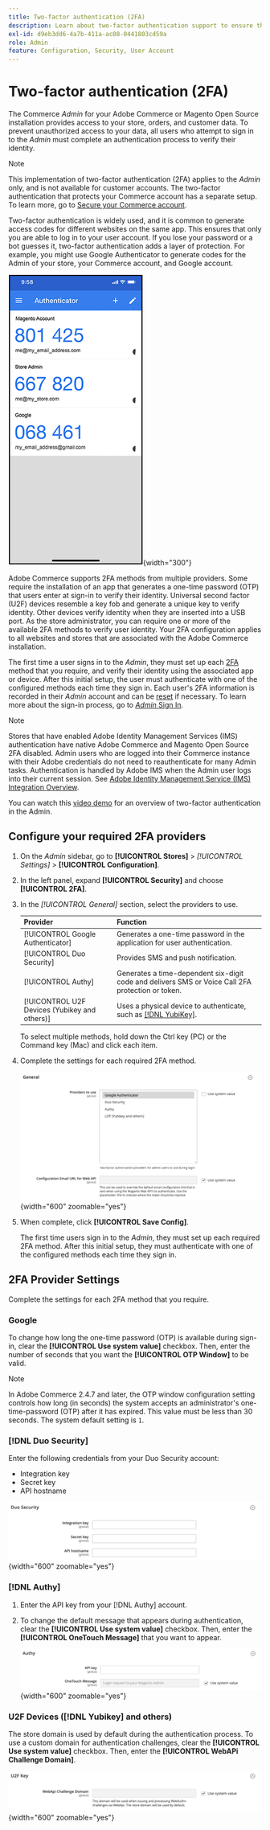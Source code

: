 ```yaml
---
title: Two-factor authentication (2FA)
description: Learn about two-factor authentication support to ensure the security of your stores and data.
exl-id: d9eb3dd6-4a7b-411a-ac08-0441803cd59a
role: Admin
feature: Configuration, Security, User Account
---
```

# Two-factor authentication (2FA)

The Commerce _Admin_ for your Adobe Commerce or Magento Open Source installation provides access to your store, orders, and customer data. To prevent unauthorized access to your data, all users who attempt to sign in to the _Admin_ must complete an authentication process to verify their identity.

>[!NOTE]
>
>This implementation of two-factor authentication (2FA) applies to the _Admin_ only, and is not available for customer accounts. The two-factor authentication that protects your Commerce account has a separate setup. To learn more, go to [Secure your Commerce account](../getting-started/commerce-account-secure.md).

Two-factor authentication is widely used, and it is common to generate access codes for different websites on the same app. This ensures that only you are able to log in to your user account. If you lose your password or a bot guesses it, two-factor authentication adds a layer of protection. For example, you might use Google Authenticator to generate codes for the Admin of your store, your Commerce account, and Google account.

![Security configuration iphone - 2FA](./assets/google-authenticator-iphone.png){width="300"}

Adobe Commerce supports 2FA methods from multiple providers. Some require the installation of an app that generates a one-time password (OTP) that users enter at sign-in to verify their identity. Universal second factor (U2F) devices resemble a key fob and generate a unique key to verify identity. Other devices verify identity when they are inserted into a USB port. As the store administrator, you can require one or more of the available 2FA methods to verify user identity. Your 2FA configuration applies to all websites and stores that are associated with the Adobe Commerce installation.

The first time a user signs in to the _Admin_, they must set up each [2FA](../configuration-reference/security/2fa.md) method that you require, and verify their identity using the associated app or device. After this initial setup, the user must authenticate with one of the configured methods each time they sign in. Each user's 2FA information is recorded in their _Admin_ account and can be [reset](security-two-factor-authentication-manage.md) if necessary. To learn more about the sign-in process, go to [_Admin_ Sign In](../getting-started/admin-signin.md).

>[!NOTE]
>
>Stores that have enabled Adobe Identity Management Services (IMS) authentication have native Adobe Commerce and Magento Open Source 2FA disabled. Admin users who are logged into their Commerce instance with their Adobe credentials do not need to reauthenticate for many Admin tasks. Authentication is handled by Adobe IMS when the Admin user logs into their current session. See [Adobe Identity Management Service (IMS) Integration Overview](https://experienceleague.adobe.com/docs/commerce-admin/start/admin/ims/adobe-ims-integration-overview.html).

You can watch this [video demo](https://video.tv.adobe.com/v/339104?quality=12&learn=on) for an overview of two-factor authentication in the Admin.

## Configure your required 2FA providers

1. On the _Admin_ sidebar, go to **[!UICONTROL Stores]** > _[!UICONTROL Settings]_ > **[!UICONTROL Configuration]**.

1. In the left panel, expand **[!UICONTROL Security]** and choose **[!UICONTROL 2FA]**.

1. In the _[!UICONTROL General]_ section, select the providers to use.

   |Provider|Function|
   |--- |--- |
   |[!UICONTROL Google Authenticator]|Generates a one-time password in the application for user authentication.|
   |[!UICONTROL Duo Security]|Provides SMS and push notification.|
   |[!UICONTROL Authy]|Generates a time-dependent six-digit code and delivers SMS or Voice Call 2FA protection or token.|
   |[!UICONTROL U2F Devices (Yubikey and others)]| Uses a physical device to authenticate, such as [[!DNL YubiKey]](https://www.yubico.com/).|

   To select multiple methods, hold down the Ctrl key (PC) or the Command key (Mac) and click each item.

1. Complete the settings for each required 2FA method.

   ![Security configuration - 2FA](../configuration-reference/security/assets/2fa-general.png){width="600" zoomable="yes"}

1. When complete, click **[!UICONTROL Save Config]**.

   The first time users sign in to the _Admin_, they must set up each required 2FA method. After this initial setup, they must authenticate with one of the configured methods each time they sign in.

## 2FA Provider Settings

Complete the settings for each 2FA method that you require.

### Google

To change how long the one-time password (OTP) is available during sign-in, clear the **[!UICONTROL Use system value]** checkbox. Then, enter the number of seconds that you want the **[!UICONTROL OTP Window]** to be valid. 

>[!NOTE]
>
>In Adobe Commerce 2.4.7 and later, the OTP window configuration setting controls how long (in seconds) the system accepts an administrator's one-time-password (OTP) after it has expired. This value must be less than 30 seconds. The system default setting is `1`.

### [!DNL Duo Security]

Enter the following credentials from your Duo Security account:

- Integration key
- Secret key
- API hostname

![Security configuration - Duo](../configuration-reference/security/assets/2fa-duo-security.png){width="600" zoomable="yes"}

### [!DNL Authy]

1. Enter the API key from your [!DNL Authy] account.

1. To change the default message that appears during authentication, clear the **[!UICONTROL Use system value]** checkbox. Then, enter the **[!UICONTROL OneTouch Message]** that you want to appear.

   ![Security configuration - Authy](../configuration-reference/security/assets/2fa-authy.png){width="600" zoomable="yes"}

### U2F Devices ([!DNL Yubikey] and others)

The store domain is used by default during the authentication process. To use a custom domain for authentication challenges, clear the **[!UICONTROL Use system value]** checkbox. Then, enter the **[!UICONTROL WebAPi Challenge Domain]**.

![Security configuration - U2F Devices](../configuration-reference/security/assets/2fa-u2f-key.png){width="600" zoomable="yes"}
